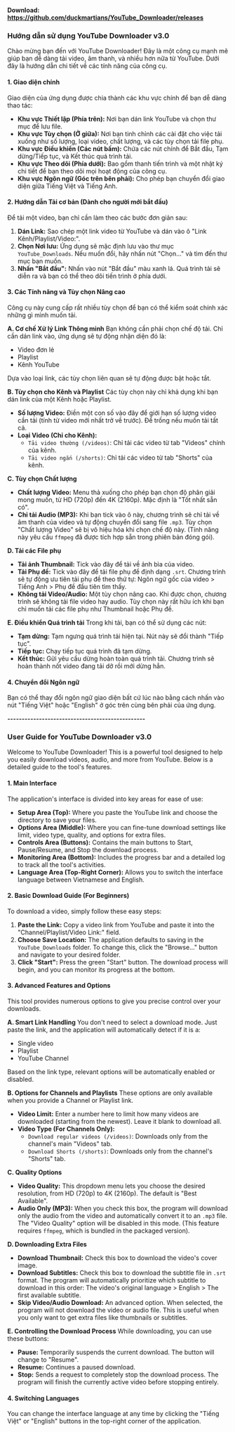 **Download: https://github.com/duckmartians/YouTube_Downloader/releases**

### **Hướng dẫn sử dụng YouTube Downloader v3.0**

Chào mừng bạn đến với YouTube Downloader! Đây là một công cụ mạnh mẽ giúp bạn dễ dàng tải video, âm thanh, và nhiều hơn nữa từ YouTube. Dưới đây là hướng dẫn chi tiết về các tính năng của công cụ.

#### **1. Giao diện chính**

Giao diện của ứng dụng được chia thành các khu vực chính để bạn dễ dàng thao tác:

* **Khu vực Thiết lập (Phía trên):** Nơi bạn dán link YouTube và chọn thư mục để lưu file.
* **Khu vực Tùy chọn (Ở giữa):** Nơi bạn tinh chỉnh các cài đặt cho việc tải xuống như số lượng, loại video, chất lượng, và các tùy chọn tải file phụ.
* **Khu vực Điều khiển (Các nút bấm):** Chứa các nút chính để Bắt đầu, Tạm dừng/Tiếp tục, và Kết thúc quá trình tải.
* **Khu vực Theo dõi (Phía dưới):** Bao gồm thanh tiến trình và một nhật ký chi tiết để bạn theo dõi mọi hoạt động của công cụ.
* **Khu vực Ngôn ngữ (Góc trên bên phải):** Cho phép bạn chuyển đổi giao diện giữa Tiếng Việt và Tiếng Anh.

#### **2. Hướng dẫn Tải cơ bản (Dành cho người mới bắt đầu)**

Để tải một video, bạn chỉ cần làm theo các bước đơn giản sau:

1.  **Dán Link:** Sao chép một link video từ YouTube và dán vào ô "Link Kênh/Playlist/Video:".
2.  **Chọn Nơi lưu:** Ứng dụng sẽ mặc định lưu vào thư mục `YouTube_Downloads`. Nếu muốn đổi, hãy nhấn nút "Chọn..." và tìm đến thư mục bạn muốn.
3.  **Nhấn "Bắt đầu":** Nhấn vào nút "Bắt đầu" màu xanh lá. Quá trình tải sẽ diễn ra và bạn có thể theo dõi tiến trình ở phía dưới.

#### **3. Các Tính năng và Tùy chọn Nâng cao**

Công cụ này cung cấp rất nhiều tùy chọn để bạn có thể kiểm soát chính xác những gì mình muốn tải.

**A. Cơ chế Xử lý Link Thông minh**
Bạn không cần phải chọn chế độ tải. Chỉ cần dán link vào, ứng dụng sẽ tự động nhận diện đó là:
* Video đơn lẻ
* Playlist
* Kênh YouTube

Dựa vào loại link, các tùy chọn liên quan sẽ tự động được bật hoặc tắt.

**B. Tùy chọn cho Kênh và Playlist**
Các tùy chọn này chỉ khả dụng khi bạn dán link của một Kênh hoặc Playlist.
* **Số lượng Video:** Điền một con số vào đây để giới hạn số lượng video cần tải (tính từ video mới nhất trở về trước). Để trống nếu muốn tải tất cả.
* **Loại Video (Chỉ cho Kênh):**
    * `Tải video thường (/videos)`: Chỉ tải các video từ tab "Videos" chính của kênh.
    * `Tải video ngắn (/shorts)`: Chỉ tải các video từ tab "Shorts" của kênh.

**C. Tùy chọn Chất lượng**
* **Chất lượng Video:** Menu thả xuống cho phép bạn chọn độ phân giải mong muốn, từ HD (720p) đến 4K (2160p). Mặc định là "Tốt nhất sẵn có".
* **Chỉ tải Audio (MP3):** Khi bạn tick vào ô này, chương trình sẽ chỉ tải về âm thanh của video và tự động chuyển đổi sang file `.mp3`. Tùy chọn "Chất lượng Video" sẽ bị vô hiệu hóa khi chọn chế độ này. (Tính năng này yêu cầu `ffmpeg` đã được tích hợp sẵn trong phiên bản đóng gói).

**D. Tải các File phụ**
* **Tải ảnh Thumbnail:** Tick vào đây để tải về ảnh bìa của video.
* **Tải Phụ đề:** Tick vào đây để tải file phụ đề định dạng `.srt`. Chương trình sẽ tự động ưu tiên tải phụ đề theo thứ tự: Ngôn ngữ gốc của video > Tiếng Anh > Phụ đề đầu tiên tìm thấy.
* **Không tải Video/Audio:** Một tùy chọn nâng cao. Khi được chọn, chương trình sẽ không tải file video hay audio. Tùy chọn này rất hữu ích khi bạn chỉ muốn tải các file phụ như Thumbnail hoặc Phụ đề.

**E. Điều khiển Quá trình tải**
Trong khi tải, bạn có thể sử dụng các nút:
* **Tạm dừng:** Tạm ngưng quá trình tải hiện tại. Nút này sẽ đổi thành "Tiếp tục".
* **Tiếp tục:** Chạy tiếp tục quá trình đã tạm dừng.
* **Kết thúc:** Gửi yêu cầu dừng hoàn toàn quá trình tải. Chương trình sẽ hoàn thành nốt video đang tải dở rồi mới dừng hẳn.

#### **4. Chuyển đổi Ngôn ngữ**

Bạn có thể thay đổi ngôn ngữ giao diện bất cứ lúc nào bằng cách nhấn vào nút "Tiếng Việt" hoặc "English" ở góc trên cùng bên phải của ứng dụng.

**------------------------------------------------**

### **User Guide for YouTube Downloader v3.0**

Welcome to YouTube Downloader! This is a powerful tool designed to help you easily download videos, audio, and more from YouTube. Below is a detailed guide to the tool's features.

#### **1. Main Interface**

The application's interface is divided into key areas for ease of use:

* **Setup Area (Top):** Where you paste the YouTube link and choose the directory to save your files.
* **Options Area (Middle):** Where you can fine-tune download settings like limit, video type, quality, and options for extra files.
* **Controls Area (Buttons):** Contains the main buttons to Start, Pause/Resume, and Stop the download process.
* **Monitoring Area (Bottom):** Includes the progress bar and a detailed log to track all the tool's activities.
* **Language Area (Top-Right Corner):** Allows you to switch the interface language between Vietnamese and English.

#### **2. Basic Download Guide (For Beginners)**

To download a video, simply follow these easy steps:

1.  **Paste the Link:** Copy a video link from YouTube and paste it into the "Channel/Playlist/Video Link:" field.
2.  **Choose Save Location:** The application defaults to saving in the `YouTube_Downloads` folder. To change this, click the "Browse..." button and navigate to your desired folder.
3.  **Click "Start":** Press the green "Start" button. The download process will begin, and you can monitor its progress at the bottom.

#### **3. Advanced Features and Options**

This tool provides numerous options to give you precise control over your downloads.

**A. Smart Link Handling**
You don't need to select a download mode. Just paste the link, and the application will automatically detect if it is a:
* Single video
* Playlist
* YouTube Channel

Based on the link type, relevant options will be automatically enabled or disabled.

**B. Options for Channels and Playlists**
These options are only available when you provide a Channel or Playlist link.
* **Video Limit:** Enter a number here to limit how many videos are downloaded (starting from the newest). Leave it blank to download all.
* **Video Type (For Channels Only):**
    * `Download regular videos (/videos)`: Downloads only from the channel's main "Videos" tab.
    * `Download Shorts (/shorts)`: Downloads only from the channel's "Shorts" tab.

**C. Quality Options**
* **Video Quality:** This dropdown menu lets you choose the desired resolution, from HD (720p) to 4K (2160p). The default is "Best Available".
* **Audio Only (MP3):** When you check this box, the program will download only the audio from the video and automatically convert it to an `.mp3` file. The "Video Quality" option will be disabled in this mode. (This feature requires `ffmpeg`, which is bundled in the packaged version).

**D. Downloading Extra Files**
* **Download Thumbnail:** Check this box to download the video's cover image.
* **Download Subtitles:** Check this box to download the subtitle file in `.srt` format. The program will automatically prioritize which subtitle to download in this order: The video's original language > English > The first available subtitle.
* **Skip Video/Audio Download:** An advanced option. When selected, the program will not download the video or audio file. This is useful when you only want to get extra files like thumbnails or subtitles.

**E. Controlling the Download Process**
While downloading, you can use these buttons:
* **Pause:** Temporarily suspends the current download. The button will change to "Resume".
* **Resume:** Continues a paused download.
* **Stop:** Sends a request to completely stop the download process. The program will finish the currently active video before stopping entirely.

#### **4. Switching Languages**

You can change the interface language at any time by clicking the "Tiếng Việt" or "English" buttons in the top-right corner of the application.
